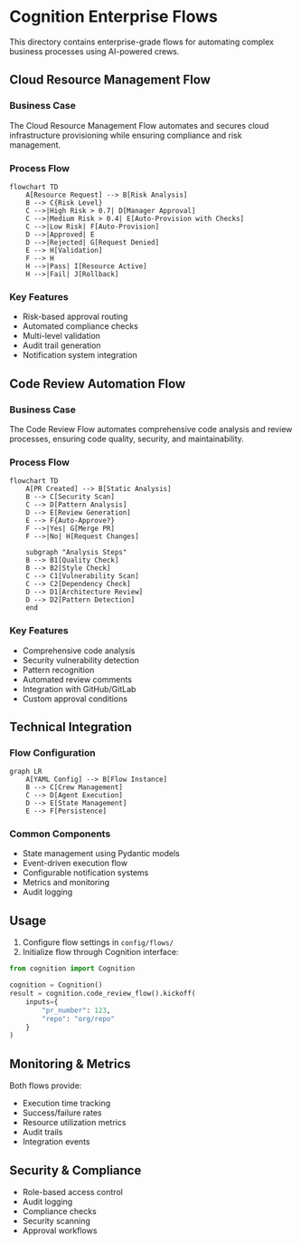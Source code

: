 # Cognition Enterprise Flows

This directory contains enterprise-grade flows for automating complex business processes using AI-powered crews.

## Cloud Resource Management Flow

### Business Case
The Cloud Resource Management Flow automates and secures cloud infrastructure provisioning while ensuring compliance and risk management.

### Process Flow
```mermaid
flowchart TD
    A[Resource Request] --> B[Risk Analysis]
    B --> C{Risk Level}
    C -->|High Risk > 0.7| D[Manager Approval]
    C -->|Medium Risk > 0.4| E[Auto-Provision with Checks]
    C -->|Low Risk| F[Auto-Provision]
    D -->|Approved| E
    D -->|Rejected| G[Request Denied]
    E --> H[Validation]
    F --> H
    H -->|Pass| I[Resource Active]
    H -->|Fail| J[Rollback]
```

### Key Features
- Risk-based approval routing
- Automated compliance checks
- Multi-level validation
- Audit trail generation
- Notification system integration

## Code Review Automation Flow

### Business Case
The Code Review Flow automates comprehensive code analysis and review processes, ensuring code quality, security, and maintainability.

### Process Flow
```mermaid
flowchart TD
    A[PR Created] --> B[Static Analysis]
    B --> C[Security Scan]
    C --> D[Pattern Analysis]
    D --> E[Review Generation]
    E --> F{Auto-Approve?}
    F -->|Yes| G[Merge PR]
    F -->|No| H[Request Changes]
    
    subgraph "Analysis Steps"
    B --> B1[Quality Check]
    B --> B2[Style Check]
    C --> C1[Vulnerability Scan]
    C --> C2[Dependency Check]
    D --> D1[Architecture Review]
    D --> D2[Pattern Detection]
    end
```

### Key Features
- Comprehensive code analysis
- Security vulnerability detection
- Pattern recognition
- Automated review comments
- Integration with GitHub/GitLab
- Custom approval conditions

## Technical Integration

### Flow Configuration
```mermaid
graph LR
    A[YAML Config] --> B[Flow Instance]
    B --> C[Crew Management]
    C --> D[Agent Execution]
    D --> E[State Management]
    E --> F[Persistence]
```

### Common Components
- State management using Pydantic models
- Event-driven execution flow
- Configurable notification systems
- Metrics and monitoring
- Audit logging

## Usage

1. Configure flow settings in `config/flows/`
2. Initialize flow through Cognition interface:
```python
from cognition import Cognition

cognition = Cognition()
result = cognition.code_review_flow().kickoff(
    inputs={
        "pr_number": 123,
        "repo": "org/repo"
    }
)
```

## Monitoring & Metrics

Both flows provide:
- Execution time tracking
- Success/failure rates
- Resource utilization metrics
- Audit trails
- Integration events

## Security & Compliance

- Role-based access control
- Audit logging
- Compliance checks
- Security scanning
- Approval workflows 
